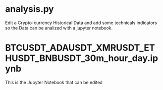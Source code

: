 # analysis.py
Edit a Crypto-currency Historical Data and add some technicals indicators so the Data can be analized with a jupyter notebook.

# BTCUSDT_ADAUSDT_XMRUSDT_ETHUSDT_BNBUSDT_30m_hour_day.ipynb
This is the Jupyter Notebook that can be edited
